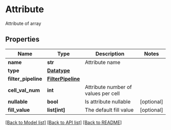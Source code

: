 # Attribute

Attribute of array
## Properties
Name | Type | Description | Notes
------------ | ------------- | ------------- | -------------
**name** | **str** | Attribute name | 
**type** | [**Datatype**](Datatype.md) |  | 
**filter_pipeline** | [**FilterPipeline**](FilterPipeline.md) |  | 
**cell_val_num** | **int** | Attribute number of values per cell | 
**nullable** | **bool** | Is attribute nullable | [optional] 
**fill_value** | **list[int]** | The default fill value | [optional] 

[[Back to Model list]](../README.md#documentation-for-models) [[Back to API list]](../README.md#documentation-for-api-endpoints) [[Back to README]](../README.md)


